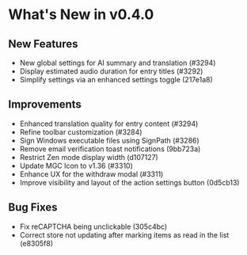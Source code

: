 # What's New in v0.4.0

## New Features

- New global settings for AI summary and translation (#3294)
- Display estimated audio duration for entry titles (#3292)
- Simplify settings via an enhanced settings toggle (217e1a8)

## Improvements

- Enhanced translation quality for entry content (#3294)
- Refine toolbar customization (#3284)
- Sign Windows executable files using SignPath (#3286)
- Remove email verification toast notifications (9bb723a)
- Restrict Zen mode display width (d107127)
- Update MGC Icon to v1.36 (#3310)
- Enhance UX for the withdraw modal (#3311)
- Improve visibility and layout of the action settings button (0d5cb13)

## Bug Fixes

- Fix reCAPTCHA being unclickable (305c4bc)
- Correct store not updating after marking items as read in the list (e8305f8)
